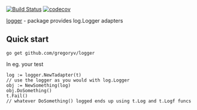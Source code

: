[![Build Status](https://travis-ci.org/gregoryv/logger.svg?branch=master)](https://travis-ci.org/gregoryv/logger)
[![codecov](https://codecov.io/gh/gregoryv/logger/branch/master/graph/badge.svg)](https://codecov.io/gh/gregoryv/logger)

[logger](https://godoc.org/github.com/gregoryv/logger) - package provides log.Logger adapters

## Quick start

    go get github.com/gregoryv/logger

In eg. your test

    log := logger.NewTadapter(t)
	// use the logger as you would with log.Logger
	obj := NewSomething(log)
	obj.DoSomething()
	t.Fail()
	// whatever DoSomething() logged ends up using t.Log and t.Logf funcs
